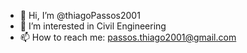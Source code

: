 - 👋 Hi, I’m @thiagoPassos2001
- 👀 I’m interested in Civil Engineering
- 📫 How to reach me: passos.thiago2001@gmail.com
